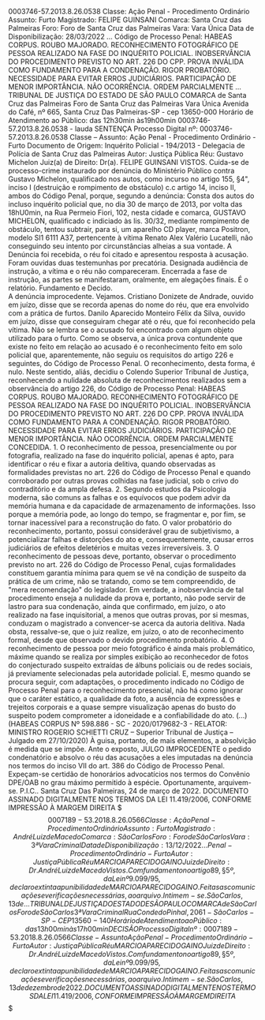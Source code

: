 0003746-57.2013.8.26.0538
Classe: Ação Penal - Procedimento Ordinário
Assunto: Furto
Magistrado: FELIPE GUINSANI
Comarca: Santa Cruz das Palmeiras
Foro: Foro de Santa Cruz das Palmeiras
Vara: Vara Única
Data de Disponibilização: 28/03/2022
... Código de Processo Penal:
HABEAS CORPUS. ROUBO MAJORADO. RECONHECIMENTO FOTOGRÁFICO DE PESSOA REALIZADO NA 
FASE DO INQUÉRITO POLICIAL. INOBSERVÂNCIA DO PROCEDIMENTO PREVISTO NO ART. 226 DO 
CPP. PROVA INVÁLIDA COMO FUNDAMENTO PARA A CONDENAÇÃO. RIGOR PROBATÓRIO. 
NECESSIDADE PARA EVITAR ERROS JUDICIÁRIOS. PARTICIPAÇÃO DE MENOR IMPORTÂNCIA. NÃO 
OCORRÊNCIA. ORDEM PARCIALMENTE ...
TRIBUNAL DE JUSTIÇA DO ESTADO DE SÃO PAULO
COMARCA de Santa Cruz das Palmeiras
Foro de Santa Cruz das Palmeiras
Vara Única
Avenida do Café, nº 665, Santa Cruz Das Palmeiras-SP - cep 13650-000
Horário de Atendimento ao Público: das 12h30min às19h00min
 0003746-57.2013.8.26.0538 - lauda 
SENTENÇA
Processo Digital nº:
0003746-57.2013.8.26.0538
Classe – Assunto:
Ação Penal - Procedimento Ordinário - Furto
Documento de Origem:
Inquérito Policial - 194/2013 - Delegacia de Polícia de Santa Cruz das Palmeiras
Autor:
Justiça Pública
Réu:
Gustavo Michelon
Juiz(a) de Direito: Dr(a). FELIPE GUINSANI
VISTOS. 
Cuida-se de processo-crime instaurado por denúncia do Ministério Público contra 
Gustavo Michelon, qualificado nos autos, como incurso no artigo 155, §4", inciso I 
(destruição e rompimento de obstáculo) c.c artigo 14, inciso II, ambos do Código 
Penal, porque, segundo a denúncia:
Consta dos autos do incluso inquérito policial que, no dia 30 de março de 2013, por
volta das 18hU0min, na Rua Permeio Fiori, 102, nesta cidade e comarca, GUSTAVO 
MICHELON, qualificado c indiciado às lis. 30/32, mediante rompimento de obstáculo, 
tentou subtrair, para si, um aparelho CD player, marca Positron, modelo SI1 6111 
A37, pertencente à vítima Renato Alex Valério Lucatelli, não conseguindo seu 
intento por circunstâncias alheias a sua vontade.
A Denúncia foi recebida, o réu foi citado e apresentou resposta à acusação.
Foram ouvidas duas testemunhas por precatória. Designada audiência de instrução, a vítima e o réu não compareceram.
Encerrada a fase de instrução, as partes se manifestaram, oralmente, em alegações 
finais.
É o relatório. 
Fundamento e Decido.  
A denúncia improcedente. 
Vejamos. 
Cristiano Donizete de Andrade, ouvido em juízo, disse que se recorda apenas do nome
do réu, que era envolvido com a prática de furtos.
Danilo Aparecido Monteiro Félix da Silva, ouvido em juízo, disse que conseguiram 
chegar até o réu, que foi reconhecido pela vítima. Não se lembra se o acusado foi 
encontrado com algum objeto utilizado para o furto.
Como se observa, a única prova contundente que existe no feito em relação ao 
acusado é o reconhecimento feito em solo policial que, aparentemente, não seguiu os
requisitos do artigo 226 e seguintes, do Código de Processo Penal. O 
reconhecimento, desta forma, é nulo.
Neste sentido, aliás, decidiu o Colendo Superior Tribunal de Justiça, reconhecendo 
a nulidade absoluta de reconhecimentos realizados sem a observância do artigo 226, 
do Código de Processo Penal:
HABEAS CORPUS. ROUBO MAJORADO. RECONHECIMENTO FOTOGRÁFICO DE PESSOA REALIZADO NA 
FASE DO INQUÉRITO POLICIAL. INOBSERVÂNCIA DO PROCEDIMENTO PREVISTO NO ART. 226 DO 
CPP. PROVA INVÁLIDA COMO FUNDAMENTO PARA A CONDENAÇÃO. RIGOR PROBATÓRIO. 
NECESSIDADE PARA EVITAR ERROS JUDICIÁRIOS. PARTICIPAÇÃO DE MENOR IMPORTÂNCIA. NÃO 
OCORRÊNCIA. ORDEM PARCIALMENTE CONCEDIDA. 1. O reconhecimento de pessoa, 
presencialmente ou por fotografia, realizado na fase do inquérito policial, apenas 
é apto, para identificar o réu e fixar a autoria delitiva, quando observadas as 
formalidades previstas no art. 226 do Código de Processo Penal e quando corroborado
por outras provas colhidas na fase judicial, sob o crivo do contraditório e da 
ampla defesa. 2. Segundo estudos da Psicologia moderna, são comuns as falhas e os 
equívocos que podem advir da memória humana e da capacidade de armazenamento de 
informações. Isso porque a memória pode, ao longo do tempo, se fragmentar e, por 
fim, se tornar inacessível para a reconstrução do fato. O valor probatório do 
reconhecimento, portanto, possui considerável grau de subjetivismo, a potencializar
falhas e distorções do ato e, consequentemente, causar erros judiciários de efeitos
deletérios e muitas vezes irreversíveis. 3. O reconhecimento de pessoas deve, 
portanto, observar o procedimento previsto no art. 226 do Código de Processo Penal,
cujas formalidades constituem garantia mínima para quem se vê na condição de 
suspeito da prática de um crime, não se tratando, como se tem compreendido, de 
"mera recomendação" do legislador. Em verdade, a inobservância de tal procedimento 
enseja a nulidade da prova e, portanto, não pode servir de lastro para sua 
condenação, ainda que confirmado, em juízo, o ato realizado na fase inquisitorial, 
a menos que outras provas, por si mesmas, conduzam o magistrado a convencer-se 
acerca da autoria delitiva. Nada obsta, ressalve-se, que o juiz realize, em juízo, 
o ato de reconhecimento formal, desde que observado o devido procedimento 
probatório. 4. O reconhecimento de pessoa por meio fotográfico é ainda mais 
problemático, máxime quando se realiza por simples exibição ao reconhecedor de 
fotos do conjecturado suspeito extraídas de álbuns policiais ou de redes sociais, 
já previamente selecionadas pela autoridade policial. E, mesmo quando se procura 
seguir, com adaptações, o procedimento indicado no Código de Processo Penal para o 
reconhecimento presencial, não há como ignorar que o caráter estático, a qualidade 
da foto, a ausência de expressões e trejeitos corporais e a quase sempre 
visualização apenas do busto do suspeito podem comprometer a idoneidade e a 
confiabilidade do ato. (...) (HABEAS CORPUS Nº 598.886 - SC  - 2020/0179682-3 - 
RELATOR: MINISTRO ROGERIO SCHIETTI CRUZ – Superior Tribunal de Justiça – Julgado em
27/10/2020)
À guisa, portanto, de mais elementos, a absolvição é medida que se impõe. 
Ante o exposto, JULGO IMPROCEDENTE o pedido condenatório e absolvo o réu das 
acusações a eles imputadas na denúncia nos termos do inciso VII do art. 386 do 
Código de Processo Penal. Expeçam-se certidão de honorários advocatícios nos termos do Convênio DPE/OAB no 
grau máximo permitido à espécie.
Oportunamente, arquivem-se.
P.I.C..
Santa Cruz Das Palmeiras, 24 de março de 2022.
DOCUMENTO ASSINADO DIGITALMENTE NOS TERMOS DA LEI 11.419/2006, CONFORME IMPRESSÃO À
MARGEM DIREITA
$$$
0007189-53.2018.8.26.0566
Classe: Ação Penal - Procedimento Ordinário
Assunto: Furto
Magistrado: André Luiz de Macedo
Comarca: São Carlos
Foro: Foro de São Carlos
Vara: 3ª Vara Criminal
Data de Disponibilização: 13/12/2022
... Penal - Procedimento Ordinário - Furto
Autor:
Justiça Pública
Réu
MARCIO APARECIDO GAINO
Juiz de Direito: Dr. André Luiz de Macedo
Vistos.
Com fundamento no artigo 89, §5º, da Lei nº 9.099/95, declaro extinta a 
punibilidade de MARCIO APARECIDO GAINO.
Feitas as comunicações e verificações necessárias, ao arquivo.  
Intimem-se. 
São Carlos, 13 de ...
TRIBUNAL DE JUSTIÇA DO ESTADO DE SÃO PAULO
COMARCA de São Carlos
Foro de São Carlos
3ª Vara Criminal
Rua Conde do Pinhal, 2061 - São Carlos-SP - CEP 13560-140
Horário de Atendimento ao Público: das 13h00min às17h00min
DECISÃO
Processo Digital nº:
0007189-53.2018.8.26.0566 
Classe - Assunto
Ação Penal - Procedimento Ordinário - Furto
Autor:
Justiça Pública
Réu
MARCIO APARECIDO GAINO
Juiz de Direito: Dr. André Luiz de Macedo
Vistos.
Com fundamento no artigo 89, §5º, da Lei nº 9.099/95, declaro extinta a punibilidade de MARCIO APARECIDO GAINO.
Feitas as comunicações e verificações necessárias, ao arquivo.  
Intimem-se. 
São Carlos, 13 de dezembro de 2022.
DOCUMENTO ASSINADO DIGITALMENTE NOS TERMOS DA LEI 11.419/2006, CONFORME IMPRESSÃO À
MARGEM DIREITA
$$$
